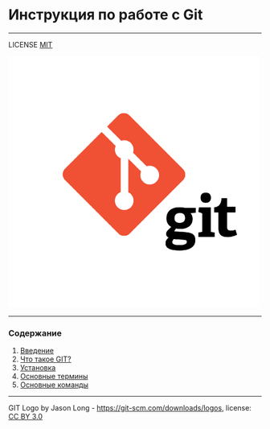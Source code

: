 # Инструкция по работе с Git


---

LICENSE [MIT](./license.md)


![git-logo](./git-logo1.png)

---


### Содержание
1. [Введение](./intro.md)
2. [Что такое GIT?](./wtf.md)
3. [Установка](./install.md)
4. [Основные термины](./termin.md)
5. [Основные команды](./command.md)

---

GIT Logo by Jason Long - https://git-scm.com/downloads/logos, license: [CC BY 3.0](https://creativecommons.org/licenses/by/3.0/)



